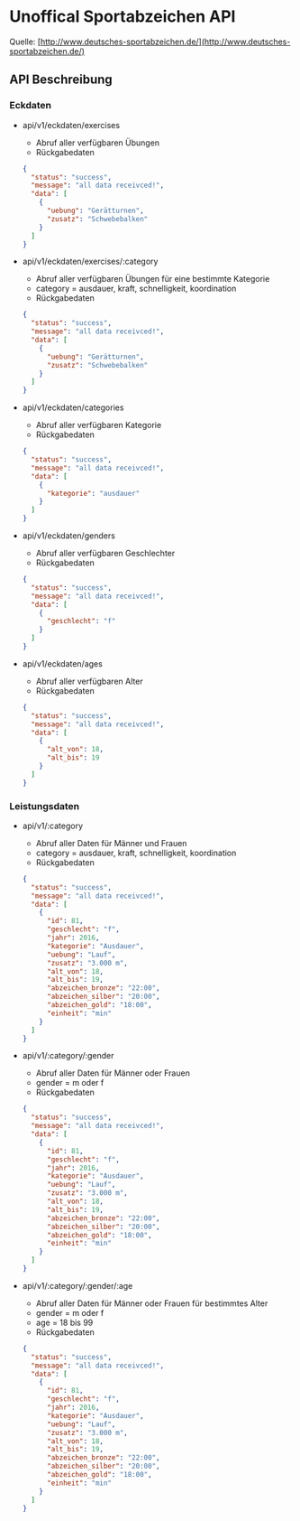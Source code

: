 # Unoffical Sportabzeichen API

Quelle: [http://www.deutsches-sportabzeichen.de/](http://www.deutsches-sportabzeichen.de/)

## API Beschreibung

### Eckdaten

- api/v1/eckdaten/exercises
  - Abruf aller verfügbaren Übungen
  - Rückgabedaten
  ```json
  {
    "status": "success",
    "message": "all data receivced!",
    "data": [
      {
        "uebung": "Gerätturnen",
        "zusatz": "Schwebebalken"
      }
    ]
  }
  ```

- api/v1/eckdaten/exercises/:category
  - Abruf aller verfügbaren Übungen für eine bestimmte Kategorie
  - category = ausdauer, kraft, schnelligkeit, koordination
  - Rückgabedaten
  ```json
  {
    "status": "success",
    "message": "all data receivced!",
    "data": [
      {
        "uebung": "Gerätturnen",
        "zusatz": "Schwebebalken"
      }
    ]
  }
  ```

- api/v1/eckdaten/categories
  - Abruf aller verfügbaren Kategorie
  - Rückgabedaten
  ```json
  {
    "status": "success",
    "message": "all data receivced!",
    "data": [
      {
        "kategorie": "ausdauer"
      }
    ]
  }
  ```

- api/v1/eckdaten/genders
  - Abruf aller verfügbaren Geschlechter
  - Rückgabedaten
  ```json
  {
    "status": "success",
    "message": "all data receivced!",
    "data": [
      {
        "geschlecht": "f"
      }
    ]
  }
  ```

- api/v1/eckdaten/ages
  - Abruf aller verfügbaren Alter
  - Rückgabedaten
  ```json
  {
    "status": "success",
    "message": "all data receivced!",
    "data": [
      {
        "alt_von": 18,
        "alt_bis": 19
      }
    ]
  }
  ```

### Leistungsdaten

- api/v1/:category 
  - Abruf aller Daten für Männer und Frauen
  - category = ausdauer, kraft, schnelligkeit, koordination
  - Rückgabedaten
  ```json
  {
    "status": "success",
    "message": "all data receivced!",
    "data": [
      {
        "id": 81,
        "geschlecht": "f",
        "jahr": 2016,
        "kategorie": "Ausdauer",
        "uebung": "Lauf",
        "zusatz": "3.000 m",
        "alt_von": 18,
        "alt_bis": 19,
        "abzeichen_bronze": "22:00",
        "abzeichen_silber": "20:00",
        "abzeichen_gold": "18:00",
        "einheit": "min"
      }
    ]
  }
  ```

- api/v1/:category/:gender 
  - Abruf aller Daten für Männer oder Frauen
  - gender = m oder f
  - Rückgabedaten
  ```json
  {
    "status": "success",
    "message": "all data receivced!",
    "data": [
      {
        "id": 81,
        "geschlecht": "f",
        "jahr": 2016,
        "kategorie": "Ausdauer",
        "uebung": "Lauf",
        "zusatz": "3.000 m",
        "alt_von": 18,
        "alt_bis": 19,
        "abzeichen_bronze": "22:00",
        "abzeichen_silber": "20:00",
        "abzeichen_gold": "18:00",
        "einheit": "min"
      }
    ]
  }
  ```
  
- api/v1/:category/:gender/:age
  - Abruf aller Daten für Männer oder Frauen für bestimmtes Alter
  - gender = m oder f
  - age = 18 bis 99
  - Rückgabedaten
  ```json
  {
    "status": "success",
    "message": "all data receivced!",
    "data": [
      {
        "id": 81,
        "geschlecht": "f",
        "jahr": 2016,
        "kategorie": "Ausdauer",
        "uebung": "Lauf",
        "zusatz": "3.000 m",
        "alt_von": 18,
        "alt_bis": 19,
        "abzeichen_bronze": "22:00",
        "abzeichen_silber": "20:00",
        "abzeichen_gold": "18:00",
        "einheit": "min"
      }
    ]
  }
  ```
